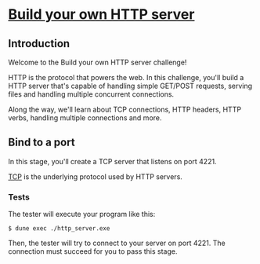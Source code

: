 # [Build your own HTTP server](https://app.codecrafters.io/courses/http-server/introduction)

## Introduction

Welcome to the Build your own HTTP server challenge!

HTTP is the protocol that powers the web.  In this challenge, you'll build a HTTP server that's capable of handling simple GET/POST requests, serving files and handling multiple concurrent connections.

Along the way, we'll learn about TCP connections, HTTP headers, HTTP verbs, handling multiple connections and more.


## Bind to a port

In this stage, you'll create a TCP server that listens on port 4221.

[TCP](https://www.cloudflare.com/en-ca/learning/ddos/glossary/tcp-ip/) is the underlying protocol used by HTTP servers.

### Tests

The tester will execute your program like this:
```
$ dune exec ./http_server.exe
```

Then, the tester will try to connect to your server on port 4221.  The connection must succeed for you to pass this stage.

